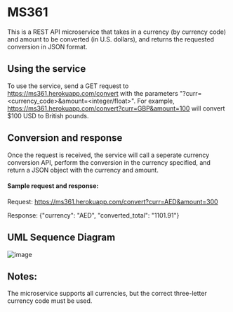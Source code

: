 # MS361
This is a REST API microservice that takes in a currency (by currency code) and amount to be converted (in U.S. dollars), and returns the requested conversion in JSON format.

## Using the service
To use the service, send a GET request to https://ms361.herokuapp.com/convert with the parameters "?curr=<currency_code>&amount=<integer/float>".
For example, https://ms361.herokuapp.com/convert?curr=GBP&amount=100 will convert $100 USD to British pounds. 

## Conversion and response
Once the request is received, the service will call a seperate currency conversion API, perform the conversion in the currency specified, and return a JSON object with the currency and amount.

#### Sample request and response:
Request: https://ms361.herokuapp.com/convert?curr=AED&amount=300

Response: {"currency": "AED", "converted_total": "1101.91"}

## UML Sequence Diagram

![image](https://user-images.githubusercontent.com/39362175/199093337-9ff63e22-f9b7-4baa-9448-a66c7d0ceffe.png)


## Notes:
The microservice supports all currencies, but the correct three-letter currency code must be used. 
